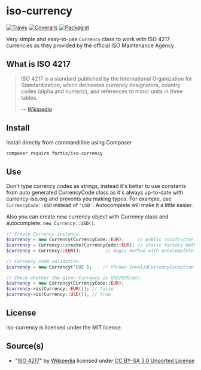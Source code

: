 # iso-currency

[![Travis](https://img.shields.io/travis/fortis/iso-currency.svg?branch=master)](https://github.com/fortis/iso-currency)
[![Coveralls](https://img.shields.io/coveralls/fortis/iso-currency/master.svg)](https://coveralls.io/github/fortis/iso-currency?branch=master)
[![Packagist](https://img.shields.io/packagist/l/fortis/iso-currency.svg)](https://packagist.org/packages/fortis/iso-currency)

Very simple and easy-to-use `Currency` class to work with ISO 4217 currencies as they provided by the official ISO Maintenance Agency

## What is ISO 4217

> ISO 4217 is a standard published by the International Organization for Standardization, which delineates currency designators, country codes (alpha and numeric), and references to minor units in three tables.
>
> *-- [Wikipedia](http://en.wikipedia.org/wiki/ISO_4217)*

## Install

Install directly from command line using Composer
``` bash
composer require fortis/iso-currency
```

## Use

Don't type currency codes as strings, instead it's better to use constants from auto generated CurrencyCode class as it's always up-to-date with currency-iso.org and prevents you making typos.
For example, use `CurrencyCode::USD` instead of `'USD'`. Autocomplete will make it a little easier.

Also you can create new currency object with Currency class and autocomplete: `new Currency::USD()`.

``` php
// Create Currency instance.
$currency = new Currency(CurrencyCode::EUR);     // public constructor  
$currency = Currency::create(CurrencyCode::EUR); // static factory method
$currency = Currency::EUR();         // magic method with autocomplete on Currency::

// Currency code validation.
$currency = new Currency('EUE');    // throws InvalidCurrencyException

// Check whether the given Currency is USD/EUR/etc.
$currency = new Currency(CurrencyCode::EUR);
$currency->is(Currency::EUR()); // false
$currency->is(Currency::USD()); // true
```

## License

iso-currency is licensed under the MIT license.

## Source(s)

* "[ISO 4217](http://en.wikipedia.org/wiki/ISO_4217)" by [Wikipedia](http://www.wikipedia.org) licensed under [CC BY-SA 3.0 Unported License](http://en.wikipedia.org/wiki/Wikipedia:Text_of_Creative_Commons_Attribution-ShareAlike_3.0_Unported_License)
